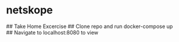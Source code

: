 # netskope
## Take Home Excercise
## Clone repo and run docker-compose up
## Navigate to localhost:8080 to view
